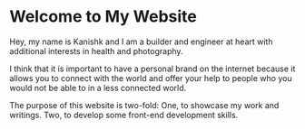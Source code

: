 # Welcome to My Website 

Hey, my name is Kanishk and I am a builder and engineer at heart with additional interests in health and photography.

I think that it is important to have a personal brand on the internet because it allows you to connect with the world 
and offer your help to people who you would not be able to in a less connected world. 

The purpose of this website is two-fold: One, to showcase my work and writings. Two, to develop some front-end development skills. 
